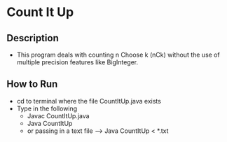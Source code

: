 # Count It Up
## Description
- This program deals with counting n Choose k (nCk) without the use of multiple precision features like BigInteger.
## How to Run
- cd to terminal where the file CountItUp.java exists
- Type in the following
  - Javac CountItUp.java
  - Java CountItUp
  - or passing in a text file --> Java CountItUp < *.txt